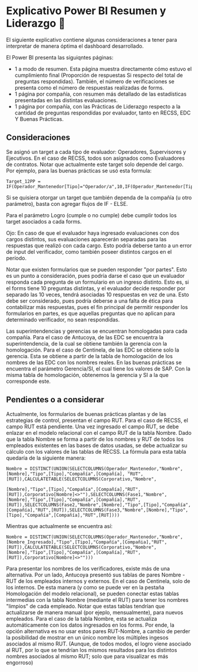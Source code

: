 # Explicativo Power BI Resumen y Liderazgo :rotating_light:

El siguiente explicativo contiene algunas consideraciones a tener para interpretar de manera óptima el dashboard desarrollado.

El Power BI presenta las siguiqntes páginas:
* 1 a modo de resumen. Esta página muestra directamente cómo estuvo el cumplimiento final (Proporción de respuestas Si respecto del total de preguntas respondidas). También, el número de verificaciones se presenta como el número de respuestas realizadas de forms.
* 1 página por compañía, con resumen más detallado de las estadísticas presentadas en las distintas evaluaciones.
* 1 página por compañía, con las Prácticas de Liderazgo respecto a la cantidad de preguntas respondidas por evaluador, tanto en RECSS, EDC Y Buenas Prácticas.

## Consideraciones

Se asignó un target a cada tipo de evaluador: Operadores, Supervisores y Ejecutivos. En el caso de RECSS, todos son asignados como Evaluadores de contratos.
Notar que actualmente este target solo depende del cargo. Por ejemplo, para las buenas prácticas se usó esta formula:

```
Target_12PP = IF(Operador_Mantenedor[Tipo]="Operador/a",10,IF(Operador_Mantenedor[Tipo]="Supervisor/a",5,3))
```
Si se quisiera otorgar un target que también dependa de la compañía (u otro parámetro), basta con agregar flujos de IF - ELSE.

Para el parámetro Logro (cumple o no cumple) debe cumplir todos los target asociados a cada forms.

Ojo: En caso de que el evaluador haya ingresado evaluaciones con dos cargos distintos, sus evaluaciones aparecerán separadas para las respuestas que realizó con cada cargo. Esto podría deberse tanto a un error de input del verificador, como también poseer distintos cargos en el período.

Notar que existen formularios que se pueden responder "por partes". Esto es un punto a consideración, pues podría darse el caso que un evaluador responda cada pregunta de un formulario en un ingreso distinto. Esto es, si el forms tiene 10 preguntas distintas, y el evaluador decide responder por separado las 10 veces, tendrá asociadas 10 respuestas en vez de una. Esto debe ser considerado, pues podría deberse a una falta de ética para contabilizar más respuestas, pues el fin principal de permitir responder los formularios en partes, es que aquellas preguntas que no aplican para determinado verificador, no sean respondidas.

Las superintendencias y gerencias se encuentran homologadas para cada compañía.
Para el caso de Antucoya, de las EDC se encuentra la superintendencia, de la cual se obtiene también la gerencia con la homologación. 
Para el caso de Centinela, de las EDC se obtiene solo la gerencia. Esta se obtiene a partir de la tabla de homologación de los nombres de las EDC con los nombres reales.
En las buenas prácticas se encuentra el parámetro Gerencia/SI, el cual tiene los valores de SAP. Con la misma tabla de homologación, obtenemos la gerencia y SI a la que corresponde este.

## Pendientes o a considerar
Actualmente, los formularios de buenas prácticas plantas y de las estrategias de control, presentan el campo RUT. Para el caso de RECSS, el campo RUT está pendiente.
Una vez ingresado el campo RUT, se debe enlazar en el modelo relacional con el campo RUT de la tabla Nombre. Dado que la tabla Nombre se forma a partir de los nombres y RUT de todos los empleados existentes en las bases de datos usadas, se debe actualizar su cálculo con los valores de las tablas de RECSS. La fórmula para esta tabla quedaría de la siguiente manera:

```
Nombre = DISTINCT(UNION(SELECTCOLUMNS(Operador_Mantenedor,"Nombre",[Nombre],"Tipo",[Tipo],"Compañía",[Compañía], "RUT",[RUT]),CALCULATETABLE(SELECTCOLUMNS(Corporativo,"Nombre",

[Nombre],"Tipo",[Tipo],"Compañía",[Compañía],"RUT",[RUT]),Corporativo[Nombre]<>""),SELECTCOLUMNS(Fase1,"Nombre",[Nombre],"Tipo",[Tipo],"Compañía",[Compañía],"RUT",[RUT]),SELECTCOLUMNS(Fase2,"Nombre",[Nombre],"Tipo",[Tipo],"Compañía",[Compañía],"RUT",[RUT]),SELECTCOLUMNS(Fase3,"Nombre",[Nombre],"Tipo",[Tipo],"Compañía",[Compañía],"RUT",[RUT])))
```

Mientras que actualmente se encuentra así:

```
Nombre = DISTINCT(UNION(SELECTCOLUMNS(Operador_Mantenedor,"Nombre",[Nombre_Ingresado],"Tipo",[Tipo],"Compañía",[Compañia],"RUT",[RUT]),CALCULATETABLE(SELECTCOLUMNS(Corporativo,"Nombre",[Nombre],"Tipo",[Tipo],"Compañía",[Compañía],"RUT",[RUT]),Corporativo[Nombre]<>"")))
```

Para presentar los nombres de los verificadores, existe más de una alternativa. Por un lado, Antucoya presentó sus tablas de pares Nombre - RUT de los empleados internos y externos. En el caso de Centinela, solo de los internos. De esta manera (y como se puede ver en la pestaña Homologación del modelo relacional), se pueden conectar estas tablas intermedias con la tabla Nombre (mediante el RUT) para tener los nombres "limpios" de cada empleado. Notar que estas tablas tendrían que actualizarse de manera manual (por ejeplo, mensualmente), para nuevos empleados. Para el caso de la tabla Nombre, esta se actualiza automáticamente con los datos ingresados en los forms. Por ende, la opción alternativa es no usar estos pares RUT-Nombre, a cambio de perder la posibilidad de mostrar en un único nombre los múltiples ingesos asociados al mismo RUT. (Aunque, de todos modos, el logro viene asociado al RUT, por lo que se tendrían los mismos resultados para los distintos nombres asociados al mismo RUT; solo que para visualizar es más engorroso)



